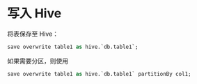 # 写入 Hive

将表保存至 Hive：

```sql
save overwrite table1 as hive.`db.table1`;
```

如果需要分区，则使用

```sql
save overwrite table1 as hive.`db.table1` partitionBy col1;
```